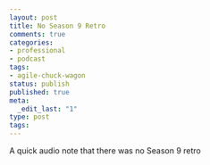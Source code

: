```yaml
---
layout: post
title: No Season 9 Retro
comments: true
categories:
- professional
- podcast
tags:
- agile-chuck-wagon
status: publish
published: true
meta:
  _edit_last: "1"
type: post
tags:
---
```

<p>A quick audio note that there was no Season 9 retro</p>